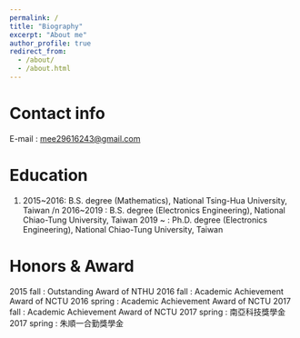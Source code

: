 ```yaml
---
permalink: /
title: "Biography"
excerpt: "About me"
author_profile: true
redirect_from: 
  - /about/
  - /about.html
---
```



Contact info
======
E-mail : mee29616243@gmail.com

Education
======
1. 2015~2016: B.S. degree (Mathematics), National Tsing-Hua University, Taiwan /n
2016~2019 : B.S. degree (Electronics Engineering), National Chiao-Tung University, Taiwan
2019 ~ : Ph.D. degree (Electronics Engineering), National Chiao-Tung University, Taiwan

Honors & Award
======
2015 fall : Outstanding Award of NTHU
2016 fall : Academic Achievement Award of NCTU
2016 spring : Academic Achievement Award of NCTU
2017 fall : Academic Achievement Award of NCTU
2017 spring : 南亞科技獎學金
2017 spring : 朱順一合勤獎學金

